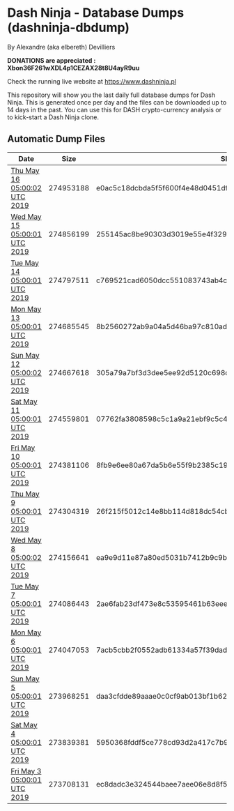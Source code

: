 # Dash Ninja - Database Dumps (dashninja-dbdump)
By Alexandre (aka elbereth) Devilliers

**DONATIONS are appreciated : Xbon36F261wXDL4p1CEZAX28t8U4ayR9uu**

Check the running live website at https://www.dashninja.pl

This repository will show you the last daily full database dumps for Dash Ninja. This is generated once per day and the files can be downloaded up to 14 days in the past.
You can use this for DASH crypto-currency analysis or to kick-start a Dash Ninja clone.


## Automatic Dump Files
| Date | Size | SHA256 |
|--|--|--|
| [Thu May 16 05:00:02 UTC 2019]() | 274953188 | e0ac5c18dcbda5f5f600f4e48d0451df3306fa8c83e487a625891e9666bb2e51 | 
| [Wed May 15 05:00:01 UTC 2019](https://transfer.sh/1Evjm/dashninja-dbdump-20190515070001.tar.bz2) | 274856199 | 255145ac8be90303d3019e55e4f32974a0fff56d1e66feb549c62b09864c8014 | 
| [Tue May 14 05:00:01 UTC 2019](https://transfer.sh/5H2E2/dashninja-dbdump-20190514070001.tar.bz2) | 274797511 | c769521cad6050dcc551083743ab4cb4d62cc7a35e53a5f5b81c1a6cd52fd286 | 
| [Mon May 13 05:00:01 UTC 2019](https://transfer.sh/15vse8/dashninja-dbdump-20190513070001.tar.bz2) | 274685545 | 8b2560272ab9a04a5d46ba97c810ad33d2063cee64a2d519ca08920a12030a6f | 
| [Sun May 12 05:00:02 UTC 2019](https://transfer.sh/HfpJl/dashninja-dbdump-20190512070002.tar.bz2) | 274667618 | 305a79a7bf3d3dee5ee92d5120c698d22cd0a1be9f0209fafc2056bf870d849b | 
| [Sat May 11 05:00:01 UTC 2019]() | 274559801 | 07762fa3808598c5c1a9a21ebf9c5c40fe7ecc3d07235f5e1ebadacdd8a2d878 | 
| [Fri May 10 05:00:01 UTC 2019](https://transfer.sh/BSsd0/dashninja-dbdump-20190510070001.tar.bz2) | 274381106 | 8fb9e6ee80a67da5b6e55f9b2385c19ea8c43458a3a90959ddedecbb0a9a77ea | 
| [Thu May  9 05:00:01 UTC 2019]() | 274304319 | 26f215f5012c14e8bb114d818dc54cbfc6c3e59eea2c32fa4a02ea92bf015433 | 
| [Wed May  8 05:00:02 UTC 2019]() | 274156641 | ea9e9d11e87a80ed5031b7412b9c9b8da27163c3c6e3994aefb0264eb3aff3de | 
| [Tue May  7 05:00:01 UTC 2019](https://transfer.sh/F126O/dashninja-dbdump-20190507070001.tar.bz2) | 274086443 | 2ae6fab23df473e8c53595461b63eee76ba906af0a485c1f323461e511704e05 | 
| [Mon May  6 05:00:01 UTC 2019](https://transfer.sh/tiN3q/dashninja-dbdump-20190506070001.tar.bz2) | 274047053 | 7acb5cbb2f0552adb61334a57f39dad78aad9d7155d507dd26a5e2abc225a6bb | 
| [Sun May  5 05:00:01 UTC 2019](https://transfer.sh/T5zE/dashninja-dbdump-20190505070001.tar.bz2) | 273968251 | daa3cfdde89aaae0c0cf9ab013bf1b6204d45ccf23a943636c3424736790187c | 
| [Sat May  4 05:00:01 UTC 2019](https://transfer.sh/R08Ra/dashninja-dbdump-20190504070001.tar.bz2) | 273839381 | 5950368fddf5ce778cd93d2a417c7b957ed1be9bec54022c7ebea2992971a922 | 
| [Fri May  3 05:00:01 UTC 2019](https://transfer.sh/mbTow/dashninja-dbdump-20190503070001.tar.bz2) | 273708131 | ec8dadc3e324544baee7aee06e8d8f5700923553b2f7b9e4fe2c5170488249b1 | 
